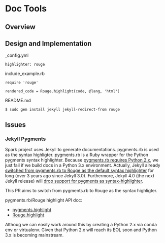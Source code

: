 # Doc Tools

## Overview

## Design and Implementation
_config.yml

```
highlighter: rouge
```

include_example.rb

```
require 'rouge'

rendered_code = Rouge.highlight(code, @lang, 'html')
```

README.md

```
$ sudo gem install jekyll jekyll-redirect-from rouge
```

## Issues
### Jekyll Pygments
Spark project uses Jekyll to generate documentations. pygments.rb is used as the syntax highligter. pygments.rb is a Ruby wrapper for the Python pygments syntax highlighter. Because [pygments.rb requires Python 2.x](https://github.com/tmm1/pygments.rb/issues/152), we just fail if we build docs in a Python 3.x environment. Actually, Jekyll already [switched from pygments.rb to Rouge as the default syntax highlighter](https://github.com/jekyll/jekyll/pull/3323) for long (over 3 years ago since Jekyll 3.0). Furthermore, Jekyll 4.0 (the next Jekyll release) will [drop support for pygments as syntax-highlighter](https://github.com/jekyll/jekyll/pull/7118).

This PR aims to switch from pygments.rb to Rouge as the syntax highligter.

pygments.rb/Rouge highlight API doc:
* [pygments.highlight](http://pygments.org/docs/api/?highlight=highlight)
* [Rouge.highlight](https://www.rubydoc.info/gems/rouge/Rouge.highlight)

Althoug we can easily work around this by creating a Python 2.x via conda env or virtualenv. Given that Python 2.x will reach its EOL soon and Python 3.x is becoming mainstream.

